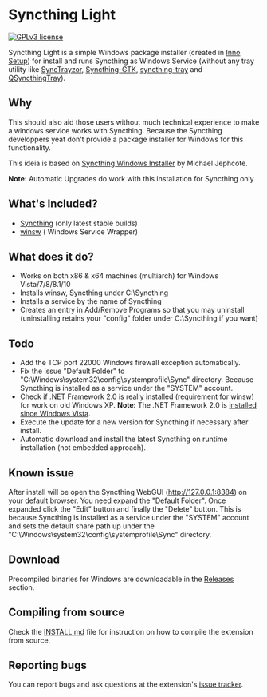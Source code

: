 Syncthing Light
==============

[![GPLv3 license](http://img.shields.io/badge/license-GPLv3-brightgreen.svg)](http://www.gnu.org/licenses/gpl-3.0.html)

Syncthing Light is a simple Windows package installer (created in [Inno Setup](http://www.jrsoftware.org/isinfo.php)) for install and runs Syncthing as Windows Service (without any tray utility like [SyncTrayzor](https://github.com/canton7/SyncTrayzor), [Syncthing-GTK](https://github.com/syncthing/syncthing-gtk), [syncthing-tray](https://github.com/alex2108/syncthing-tray) and [QSyncthingTray](https://github.com/sieren/QSyncthingTray)).

## Why

This should also aid those users without much technical experience to make a windows service works with Syncthing. Because the Syncthing developpers yeat don't provide a package installer for Windows for this functionality.

This ideia is based on [Syncthing Windows Installer](https://forum.syncthing.net/t/syncthing-windows-installer/2009) by Michael Jephcote.

**Note:** Automatic Upgrades do work with this installation for Syncthing only

## What's Included?

* [Syncthing](https://github.com/syncthing) (only latest stable builds)
* [winsw](https://github.com/kohsuke/winsw) ( Windows Service Wrapper)

## What does it do?

* Works on both x86 & x64 machines (multiarch) for Windows Vista/7/8/8.1/10
* Installs winsw, Syncthing under C:\Syncthing
* Installs a service by the name of Syncthing
* Creates an entry in Add/Remove Programs so that you may uninstall (uninstalling retains your "config" folder under C:\Syncthing if you want)

## Todo

* Add the TCP port 22000 Windows firewall exception automatically.
* Fix the issue "Default Folder" to "C:\Windows\system32\config\systemprofile\Sync" directory. Because Syncthing is installed as a service under the "SYSTEM" account.
* Check if .NET Framework 2.0 is really installed (requirement for winsw) for work on old Windows XP. **Note:** The .NET Framework 2.0 is [installed since Windows Vista](https://blogs.msdn.microsoft.com/astebner/2007/03/14/mailbag-what-version-of-the-net-framework-is-included-in-what-version-of-the-os/).
* Execute the update for a new version for Syncthing if necessary after install.
* Automatic download and install the latest Syncthing on runtime installation (not embedded approach).

## Known issue

After install will be open the Syncthing WebGUI (http://127.0.0.1:8384) on your default browser. You need expand the "Default Folder". Once expanded click the "Edit" button and finally the "Delete" button. This is because Syncthing is installed as a service under the "SYSTEM" account and sets the default share path up under the "C:\Windows\system32\config\systemprofile\Sync" directory.

## Download

Precompiled binaries for Windows are downloadable in the [Releases](https://github.com/maxwelleite/syncthinglight/releases) section.

## Compiling from source

Check the [INSTALL.md](https://github.com/maxwelleite/syncthinglight/blob/master/INSTALL.md) file for instruction on how to compile the
extension from source.

## Reporting bugs

You can report bugs and ask questions at the extension's [issue tracker](https://github.com/maxwelleite/syncthinglight/issues).

